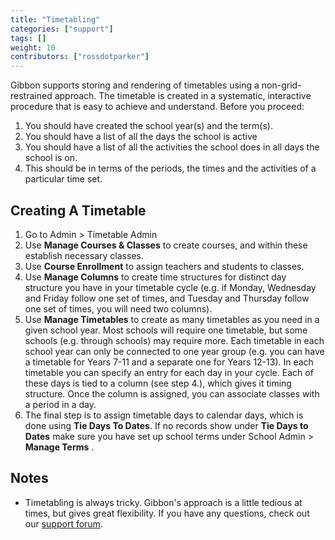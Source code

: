 ```yaml
---
title: "Timetabling"
categories: ["support"]
tags: []
weight: 10
contributors: ["rossdotparker"]
---
```


Gibbon supports storing and rendering of timetables using a non-grid-restrained approach. The timetable is created in a systematic, interactive procedure that is easy to achieve and understand. Before you proceed:

1.  You should have created the school year(s) and the term(s).
2.  You should have a list of all the days the school is active
3.  You should have a list of all the activities the school does in all days the school is on.
4.  This should be in terms of the periods, the times and the activities of a particular time set.

## Creating A Timetable

1.  Go to Admin > Timetable Admin
2.  Use **Manage Courses & Classes** to create courses, and within these establish necessary classes.
3.  Use **Course Enrollment** to assign teachers and students to classes.
4.  Use **Manage Columns** to create time structures for distinct day structure you have in your timetable cycle (e.g. if Monday, Wednesday and Friday follow one set of times, and Tuesday and Thursday follow one set of times, you will need two columns).
5.  Use **Manage Timetables** to create as many timetables as you need in a given school year. Most schools will require one timetable, but some schools (e.g. through schools) may require more. Each timetable in each school year can only be connected to one year group (e.g. you can have a timetable for Years 7-11 and a separate one for Years 12-13). In each timetable you can specify an entry for each day in your cycle. Each of these days is tied to a column (see step 4.), which gives it timing structure. Once the column is assigned, you can associate classes with a period in a day.
6.  The final step is to assign timetable days to calendar days, which is done using **Tie Days To Dates**. If no records show under **Tie Days to Dates** make sure you have set up school terms under School Admin > **Manage Terms** .

## Notes

*   Timetabling is always tricky. Gibbon's approach is a little tedious at times, but gives great flexibility. If you have any questions, check out our [support forum](https://ask.gibbonedu.org).
